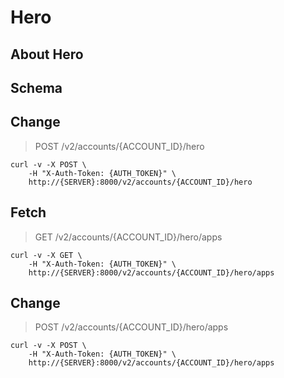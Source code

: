 # Hero

## About Hero

## Schema



## Change

> POST /v2/accounts/{ACCOUNT_ID}/hero

```shell
curl -v -X POST \
    -H "X-Auth-Token: {AUTH_TOKEN}" \
    http://{SERVER}:8000/v2/accounts/{ACCOUNT_ID}/hero
```

## Fetch

> GET /v2/accounts/{ACCOUNT_ID}/hero/apps

```shell
curl -v -X GET \
    -H "X-Auth-Token: {AUTH_TOKEN}" \
    http://{SERVER}:8000/v2/accounts/{ACCOUNT_ID}/hero/apps
```

## Change

> POST /v2/accounts/{ACCOUNT_ID}/hero/apps

```shell
curl -v -X POST \
    -H "X-Auth-Token: {AUTH_TOKEN}" \
    http://{SERVER}:8000/v2/accounts/{ACCOUNT_ID}/hero/apps
```

